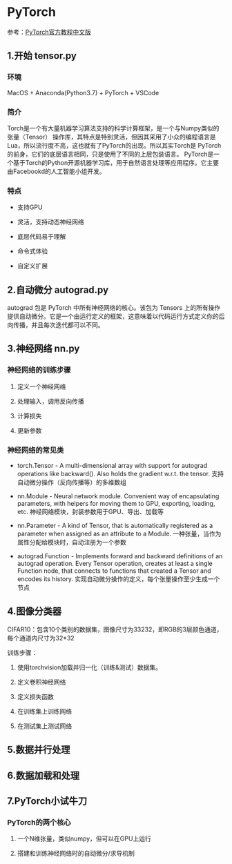 # PyTorch

参考：[PyTorch官方教程中文版](www.pytorch123.com)

## 1.开始 tensor.py

### 环境

MacOS + Anaconda(Python3.7) + PyTorch + VSCode

### 简介

Torch是一个有大量机器学习算法支持的科学计算框架，是一个与Numpy类似的张量（Tensor） 操作库，其特点是特别灵活，但因其采用了小众的编程语言是Lua，所以流行度不高，这也就有了PyTorch的出现。所以其实Torch是 PyTorch的前身，它们的底层语言相同，只是使用了不同的上层包装语言。
PyTorch是一个基于Torch的Python开源机器学习库，用于自然语言处理等应用程序。它主要由Facebookd的人工智能小组开发。

### 特点

* 支持GPU

* 灵活，支持动态神经网络

* 底层代码易于理解

* 命令式体验

* 自定义扩展

## 2.自动微分 autograd.py

autograd 包是 PyTorch 中所有神经网络的核心。该包为 Tensors 上的所有操作提供自动微分。它是一个由运行定义的框架，这意味着以代码运行方式定义你的后向传播，并且每次迭代都可以不同。

## 3.神经网络 nn.py

### 神经网络的训练步骤

1. 定义一个神经网络

2. 处理输入，调用反向传播

3. 计算损失

4. 更新参数

### 神经网络的常见类

* torch.Tensor - A multi-dimensional array with support for autograd operations like backward(). Also holds the gradient w.r.t. the tensor.
支持自动微分操作（反向传播等）的多维数组

* nn.Module - Neural network module. Convenient way of encapsulating parameters, with helpers for moving them to GPU, exporting, loading, etc.
神经网络模块，封装参数用于GPU、导出、加载等

* nn.Parameter - A kind of Tensor, that is automatically registered as a parameter when assigned as an attribute to a Module.
一种张量，当作为属性分配给模块时，自动注册为一个参数

* autograd.Function - Implements forward and backward definitions of an autograd operation. Every Tensor operation, creates at least a single Function node, that connects to functions that created a Tensor and encodes its history.
实现自动微分操作的定义，每个张量操作至少生成一个节点

## 4.图像分类器

CIFAR10：包含10个类别的数据集，图像尺寸为33232，即RGB的3层颜色通道，每个通道内尺寸为32*32

训练步骤：

1. 使用torchvision加载并归一化（训练&测试）数据集。

2. 定义卷积神经网络

3. 定义损失函数

4. 在训练集上训练网络

5. 在测试集上测试网络

## 5.数据并行处理

## 6.数据加载和处理

## 7.PyTorch小试牛刀

### PyTorch的两个核心

1. 一个N维张量，类似numpy，但可以在GPU上运行

2. 搭建和训练神经网络时的自动微分/求导机制
